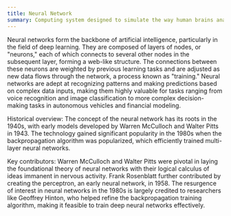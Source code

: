 ```yaml
---
title: Neural Network
summary: Computing system designed to simulate the way human brains analyze and process information, using a network of interconnected nodes that work together to solve specific problems.
---
```

Neural networks form the backbone of artificial intelligence, particularly in the field of deep learning. They are composed of layers of nodes, or "neurons," each of which connects to several other nodes in the subsequent layer, forming a web-like structure. The connections between these neurons are weighted by previous learning tasks and are adjusted as new data flows through the network, a process known as "training." Neural networks are adept at recognizing patterns and making predictions based on complex data inputs, making them highly valuable for tasks ranging from voice recognition and image classification to more complex decision-making tasks in autonomous vehicles and financial modeling.

Historical overview:
The concept of the neural network has its roots in the 1940s, with early models developed by Warren McCulloch and Walter Pitts in 1943. The technology gained significant popularity in the 1980s when the backpropagation algorithm was popularized, which efficiently trained multi-layer neural networks.

Key contributors:
Warren McCulloch and Walter Pitts were pivotal in laying the foundational theory of neural networks with their logical calculus of ideas immanent in nervous activity. Frank Rosenblatt further contributed by creating the perceptron, an early neural network, in 1958. The resurgence of interest in neural networks in the 1980s is largely credited to researchers like Geoffrey Hinton, who helped refine the backpropagation training algorithm, making it feasible to train deep neural networks effectively.
